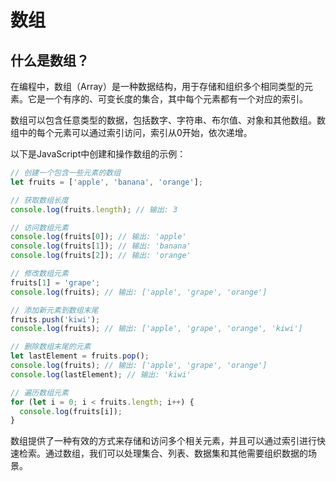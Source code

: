 # 数组

## 什么是数组？
在编程中，数组（Array）是一种数据结构，用于存储和组织多个相同类型的元素。它是一个有序的、可变长度的集合，其中每个元素都有一个对应的索引。

数组可以包含任意类型的数据，包括数字、字符串、布尔值、对象和其他数组。数组中的每个元素可以通过索引访问，索引从0开始，依次递增。

以下是JavaScript中创建和操作数组的示例：

```javascript
// 创建一个包含一些元素的数组
let fruits = ['apple', 'banana', 'orange'];

// 获取数组长度
console.log(fruits.length); // 输出: 3

// 访问数组元素
console.log(fruits[0]); // 输出: 'apple'
console.log(fruits[1]); // 输出: 'banana'
console.log(fruits[2]); // 输出: 'orange'

// 修改数组元素
fruits[1] = 'grape';
console.log(fruits); // 输出: ['apple', 'grape', 'orange']

// 添加新元素到数组末尾
fruits.push('kiwi');
console.log(fruits); // 输出: ['apple', 'grape', 'orange', 'kiwi']

// 删除数组末尾的元素
let lastElement = fruits.pop();
console.log(fruits); // 输出: ['apple', 'grape', 'orange']
console.log(lastElement); // 输出: 'kiwi'

// 遍历数组元素
for (let i = 0; i < fruits.length; i++) {
  console.log(fruits[i]);
}
```

数组提供了一种有效的方式来存储和访问多个相关元素，并且可以通过索引进行快速检索。通过数组，我们可以处理集合、列表、数据集和其他需要组织数据的场景。

